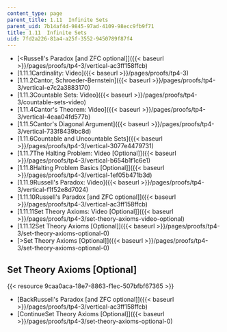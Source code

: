 ```yaml
---
content_type: page
parent_title: 1.11  Infinite Sets
parent_uid: 7b14af4d-9845-97ad-4109-98ecc9fb9f71
title: 1.11  Infinite Sets
uid: 7fd2a226-81a4-a25f-3552-9450789f87f4
---
```


*   [<Russell's Paradox \[and ZFC optional\]]({{< baseurl >}}/pages/proofs/tp4-3/vertical-ac3ff158ffcb)
*   [1.11.1Cardinality: Video]({{< baseurl >}}/pages/proofs/tp4-3)
*   [1.11.2Cantor, Schroeder-Bernstein]({{< baseurl >}}/pages/proofs/tp4-3/vertical-e7c2a3883170)
*   [1.11.3Countable Sets: Video]({{< baseurl >}}/pages/proofs/tp4-3/countable-sets-video)
*   [1.11.4Cantor's Theorem: Video]({{< baseurl >}}/pages/proofs/tp4-3/vertical-4eaa04fd577b)
*   [1.11.5Cantor's Diagonal Argument]({{< baseurl >}}/pages/proofs/tp4-3/vertical-733f8439bc8d)
*   [1.11.6Countable and Uncountable Sets]({{< baseurl >}}/pages/proofs/tp4-3/vertical-3077e4479731)
*   [1.11.7The Halting Problem: Video \[Optional\]]({{< baseurl >}}/pages/proofs/tp4-3/vertical-b654b1f1c6e1)
*   [1.11.8Halting Problem Basics \[Optional\]]({{< baseurl >}}/pages/proofs/tp4-3/vertical-1ef05b471b3d)
*   [1.11.9Russell's Paradox: Video]({{< baseurl >}}/pages/proofs/tp4-3/vertical-f1f52e8d7024)
*   [1.11.10Russell's Paradox \[and ZFC optional\]]({{< baseurl >}}/pages/proofs/tp4-3/vertical-ac3ff158ffcb)
*   [1.11.11Set Theory Axioms: Video \[Optional\]]({{< baseurl >}}/pages/proofs/tp4-3/set-theory-axioms-video-optional)
*   [1.11.12Set Theory Axioms \[Optional\]]({{< baseurl >}}/pages/proofs/tp4-3/set-theory-axioms-optional-0)
*   [\>Set Theory Axioms \[Optional\]]({{< baseurl >}}/pages/proofs/tp4-3/set-theory-axioms-optional-0)

Set Theory Axioms \[Optional\]
------------------------------

{{< resource 9caa0aca-18e7-8863-f1ec-507bfbf67365 >}}

*   [BackRussell's Paradox \[and ZFC optional\]]({{< baseurl >}}/pages/proofs/tp4-3/vertical-ac3ff158ffcb)
*   [ContinueSet Theory Axioms \[Optional\]]({{< baseurl >}}/pages/proofs/tp4-3/set-theory-axioms-optional-0)